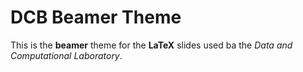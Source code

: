 # DCB Beamer Theme

This is the **beamer** theme for the **LaTeX** slides used ba the
*Data and Computational Laboratory*.
